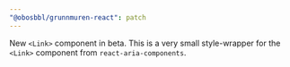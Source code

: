 ```yaml
---
"@obosbbl/grunnmuren-react": patch
---
```


New `<Link>` component in beta. This is a very small style-wrapper for the `<Link>` component from `react-aria-components`.
